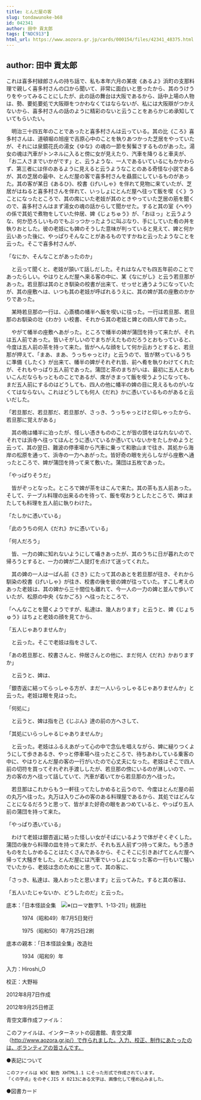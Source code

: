 ```yaml
---
title: とんだ屋の客
slug: tondawunoke-b68
id: 042341
author: 田中 貢太郎
tags: ["NDC913"]
html_url: https://www.aozora.gr.jp/cards/000154/files/42341_48375.html
---
```


## author: 田中 貢太郎

これは喜多村緑郎さんの持ち話で、私も本年六月の某夜《あるよ》浜町の支那料理で親しく喜多村さんの口から聞いて、非常に面白いと思ったから、其のうけうりをやってみることにしたが、此の話の舞台は大阪であるから、話中上場の人物は、勢、要処要処で大阪辯をつかわなくてはならないが、私には大阪辯がつかえないから、喜多村さんの話のように精彩のないと云うことをあらかじめ承知していてもらいたい。

　明治三十四五年のことであったと喜多村さんは云っている。其の比《ころ》喜多村さんは、道頓堀の旭座で吉原心中のことを執りあつかった芝居をやっていたが、それには泉鏡花氏の湯女《ゆな》の魂の一節を髣髴さするものがあった。湯女の魂は汽車がトンネルに入ると傍に女が見えたり、汽車を降りると車夫が、「お二人さまでいかがです」と、云うような、一人であるいているにもかかわらず、第三者には伴のあるように見えると云うようなことのある奇怪な小説であるが、其の芝居の最中、とんだ屋の客で喜多村さんを贔屓にしているものがあった。其の客が某日《あるひ》、校書《げいしゃ》を伴れて見物に来ていたが、芝居がはねると喜多村さんを伴れて、いっしょにとんだ屋へ往って飯を喫《く》うことになったところで、其の席にいた老妓が其のときやっていた芝居の筋を聞くので、喜多村さんはまず湯女の魂の話からして聞かせた。すると其の室《へや》の係で其処で煮物をしていた仲居、婢《じょちゅう》が、「おほっ」と云うような、何か恐ろしいものでもぶっつかったように叫ぶなり、手にしていた肴の丼を執りおとした。彼の老妓にも婢のそうした意味が判っていると見えて、婢と何か云いあった後に、やっぱりそんなことがあるものですかねと云ったようなことを云った。そこで喜多村さんが、

「なにか、そんなことがあったのか」

　と云って聞くと、老妓が頷いて話しだした。それはなんでも四五年前のことであったらしい。やはりとんだ屋へ来る客の中に、某《なにがし》と云う若旦那があった。若旦那は其のとき馴染の校書が出来て、せっせと通うようになっていたが、其の座敷へは、いつも其の老妓が呼ばれるうえに、其の婢が其の座敷のかかりであった。

　某時若旦那の一行は、心斎橋の幡半へ飯を喫いに往った。一行は若旦那、若旦那のお馴染の壮《わか》い校書、それから其の老妓と婢との四人伴であった。

　やがて幡半の座敷へあがった。ところで幡半の婢が蒲団を持って来たが、それは五人前であった。皆いそがしいのでまちがえたものだろうとおもっていると、今度は五人前の茶を持って来た。皆がへんな顔をして何か云おうとすると、若旦那が押えて、「まあ、まあ、うっちゃっとけ」と云うので、皆が黙っているうちに準備《したく》が出来て、幡半の婢がそれぞれ皆、前へ肴を執りわけてくれたが、それもやっぱり五人前であった。蒲団と茶のまちがいは、最初に五人とおもいこんだならもっとものことであるが、席がきまって飯を喫うようになっても、まだ五人前にするのはどうしても、四人の他に幡半の婢の目に見えるものがいなくてはならない。これはどうしても何人《だれ》かに憑いているものがあると云いだした。

「若旦那だ、若旦那だ、若旦那が、さっき、うっちゃっとけと仰しゃったから、若旦那に覚えがある」

　其の晩は幡半に泊ったが、怪しい憑きもののことが皆の頭をはなれないので、それでは浜寺へ往ってほんとうに憑いているか憑いていないかをたしかめようと云って、其の翌日、難波の停車場から汽車に乗って和歌山まで往き、其処から海岸の松原を通って、浜寺の一力へあがった。皆好奇の眼を光らしながら座敷へ通ったところで、婢が蒲団を持って来て敷いた。蒲団は五枚であった。

「やっぱりそうだ」

　皆がぞっとなった。ところで婢が茶をはこんで来た。其の茶も五人前あった。そして、テーブル料理の出来るのを待って、飯を喫おうとしたところで、婢はまたしても料理を五人前に執りわけた。

「たしかに憑いている」

「此のうちの何人《だれ》かに憑いている」

「何人だろう」

　皆、一力の婢に知れないようにして囁きあったが、其のうちに日が暮れたので帰ろうとすると、一力の婢が二人提灯を点けて送ってくれた。

　其の婢の一人は一ばん前《さき》にたって其のあとを若旦那が往き、それから馴染の校書《げいしゃ》が往き、校書の後を彼の婢が往っていた。すこし考えのあった老妓は、其の婢から三十間位も離れて、今一人の一力の婢と並んで歩いていたが、松原の中央《なかごろ》へ往ったところで、

「へんなことを聞くようですが、私達は、幾人おります」と云うと、婢《じょちゅう》はちょと老妓の顔を見てから、

「五人じゃありませんか」

　と云った。そこで老妓は指をさして、

「あの若旦那と、校書さんと、仲居さんとの他に、まだ何人《だれ》かおりますか」

　と云うと、婢は、

「銀杏返に結ってらっしゃる方が、まだ一人いらっしゃるじゃありませんか」と云った。老妓は眼を見はった。

「何処に」

　と云うと、婢は指を己《じぶん》達の前の方へさして、

「其処にいらっしゃるじゃありませんか」

　と云った。老妓はふるえあがって心の中で念仏を唱えながら、婢に縋りつくようにして歩きあるき、やっと停車場へ往ったところで、待ちあわしている乗客の中に、やはりとんだ屋の客の一行がいたので心丈夫になった。老妓はそこで四人前の切符を買ってそれぞれ手渡ししたが、若旦那の傍にいるのが淋しいので、一方の客の方へ往って話していて、汽車が着いてから若旦那の方へ往った。

　若旦那はこれからもう一軒往ってたしかめると云うので、今度はとんだ屋の前の丸万へ往った。丸万は入りごみの客のある料理屋であるから、其処ではどんなことになるだろうと思って、皆がまた好奇の眼をあつめていると、やっぱり五人前の蒲団を持って来た。

「やっぱり憑いている」

　わけて老妓は銀杏返に結った怪しい女がそばにいるようで体がぞくぞくした。蒲団の後から料理の皿を持って来たが、それも五人前ずつ持って来た。もう憑きものをたしかめることはたくさんであるから、そこそこに引きあげてとんだ屋へ帰って大騒ぎをした。とんだ屋には汽車でいっしょになった客の一行もいて騒いでいたから、老妓は念のためにと思って、其の客に、

「さっき、私達は、幾人おったと思います」と云ってみた。すると其の客は、

「五人いたじゃないか、どうしたのだ」と云った。













底本：「日本怪談全集　![※(ローマ数字1、1-13-21)](https://www.aozora.gr.jp/cards/000154/files/../../../gaiji/1-13/1-13-21.png)」桃源社

　　　1974（昭和49）年7月5日発行

　　　1975（昭和50）年7月25日2刷

底本の親本：「日本怪談全集」改造社

　　　1934（昭和9）年

入力：Hiroshi_O

校正：大野裕

2012年8月7日作成

2012年9月25日修正

青空文庫作成ファイル：

このファイルは、インターネットの図書館、青空文庫（http://www.aozora.gr.jp/）で作られました。入力、校正、制作にあたったのは、ボランティアの皆さんです。











●表記について


	このファイルは W3C 勧告 XHTML1.1 にそった形式で作成されています。
	「くの字点」をのぞくJIS X 0213にある文字は、画像化して埋め込みました。







●図書カード